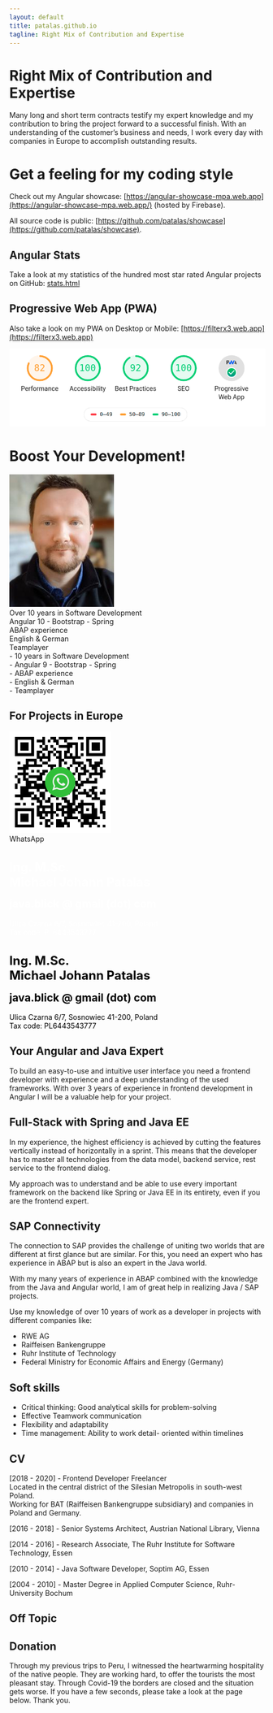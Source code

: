 ```yaml
---
layout: default
title: patalas.github.io
tagline: Right Mix of Contribution and Expertise
---
```

# Right Mix of Contribution and Expertise

Many long and short term contracts testify my expert knowledge and my contribution to bring the project forward to a successful finish. With an understanding of the customer’s business and needs, I work every day with companies in Europe to accomplish outstanding results.

# Get a feeling for my coding style

Check out my Angular showcase: [https://angular-showcase-mpa.web.app](https://angular-showcase-mpa.web.app/) (hosted by Firebase).

All source code is public: [https://github.com/patalas/showcase](https://github.com/patalas/showcase).

## Angular Stats
Take a look at my statistics of the hundred most star rated Angular projects on GitHub: [stats.html](/stats.html)

## Progressive Web App (PWA)

Also take a look on my PWA on Desktop or Mobile: [https://filterx3.web.app](https://filterx3.web.app)

 <img src="/assets/images/lighthouse.png" alt="Lighthouse resulst"><br />

# Boost Your Development! 
 <div class="profile-container">
    <div class="profile-pic">
    <img width="206" height="261" src="assets/images/me_3.jpg">
    </div>
    <div class="top-container">
      <div class="top-box">
          <div>Over 10 years in Software Development</div>
          <div>Angular 10 - Bootstrap - Spring</div>
          <div>ABAP experience</div>
          <div>English & German</div>
          <div>Teamplayer</div>
        </div>
    </div>
</div>
<div class="small-top-container">
- 10 years in Software Development<br/>
- Angular 9 - Bootstrap - Spring<br/>
- ABAP experience<br/>
- English & German<br/>
- Teamplayer<br/>
</div>

<div data-iframe-width="150" data-iframe-height="270" data-share-badge-id="28eafb2b-6020-4c96-980a-e9fe14722872" data-share-badge-host="https://www.youracclaim.com"></div><script type="text/javascript" async src="//cdn.youracclaim.com/assets/utilities/embed.js"></script>
<div data-iframe-width="150" data-iframe-height="270" data-share-badge-id="eb17eac7-ab4f-499d-9973-8b8fadfe748f" data-share-badge-host="https://www.youracclaim.com"></div><script type="text/javascript" async src="//cdn.youracclaim.com/assets/utilities/embed.js"></script>

## For Projects in Europe
<div class="box-container">
    <div class="box blurred-bg with-flex " draggable="true">
    <div style="flex: 0 200px">
        <img src="/assets/images/qr-code-wa.png" height="200px"><br />
        WhatsApp
    </div>
    <div class="box-content" style="flex: 3">
        <h1 class="raleway" style="color: #ffffff; font-size: 1.5rem;">Ing. M.Sc.<br /> Michael Johann Patalas</h1>
        <h2 class="raleway" style="color: #ffffff; margin-top: 0">java.blick @ gmail (dot) com</h2>
        <p style="color: #ffffff">
        Ulica Czarna 6/7, Sosnowiec 41-200, Poland<br />
        Tax code: PL6443543777<br />
        </p>
    </div>
    </div>
    <!--<script>
    $(function () {
        $(".box").draggable({
        containment: "parent"
        });
    });
    </script>
    -->
</div>
<div class="small-box-container">
<h1 class="raleway" style="color: #000000; font-size: 1.5rem;">Ing. M.Sc.<br /> Michael Johann Patalas</h1>
    <h2 class="raleway" style="color: #000000; margin-top: 0">java.blick @ gmail (dot) com</h2>
    <p style="color: #000000">
    Ulica Czarna 6/7, Sosnowiec 41-200, Poland<br />
    Tax code: PL6443543777<br />
    </p>
</div>

## Your Angular and Java Expert

To build an easy-to-use and intuitive user interface you need a frontend developer with experience and a deep understanding of the used frameworks. With over 3 years of experience in frontend development in Angular I will be a valuable help for your project. 
 

## Full-Stack with Spring and Java EE
In my experience, the highest efficiency is achieved by cutting the features vertically instead of horizontally in a sprint.
This means that the developer has to master all technologies from the data model, backend service, rest service to the frontend dialog.

My approach was to understand and be able to use every important framework on the backend like Spring or Java EE in its entirety, even if you are the frontend expert.

## SAP Connectivity
The connection to SAP provides the challenge of uniting two worlds that are different at first glance but are similar. For this, you need an expert who has experience in ABAP but is also an expert in the Java world.

With my many years of experience in ABAP combined with the knowledge from the Java and Angular world, I am of great help in realizing Java / SAP projects.

Use my knowledge of over 10 years of work as a developer in projects with different companies like: 
- RWE AG
- Raiffeisen Bankengruppe
- Ruhr Institute of Technology
- Federal Ministry for Economic Affairs and Energy (Germany)

## Soft skills
- Critical thinking: Good analytical skills for problem-solving
- Effective Teamwork communication 
- Flexibility and adaptability
- Time management: Ability to work detail- oriented within timelines


## CV 
<div class="white">
    <div id="timesheet"></div>
</div>
<script>
    new Timesheet('timesheet', 2013, 2020, [
    ['2021', '2021', 'Raiffeisen Software', 'dolor', ['Angular', 'Java EE']],
    ['2018', '2020', 'BAT Raiffeisen', 'ipsum', ['Angular', 'SAP JCO', 'Spring']],
    ['2016', '2018', 'Austrian National Library', 'dolor', ['Angular', 'JAVA EE', 'NoSQL',]],
    ['2014', '2016', 'The Ruhr Institute for Software Technology', 'default',['Spring', 'Ontologies']],
    ]);
</script>


[2018 - 2020] - Frontend Developer Freelancer <br/>
Located in the central district of the Silesian Metropolis in south-west Poland.<br/>
Working for BAT (Raiffeisen Bankengruppe subsidiary) and companies in Poland and Germany.

[2016 - 2018] - Senior Systems Architect, Austrian National Library, Vienna

[2014 - 2016] - Research Associate, The Ruhr Institute for Software Technology, Essen

[2010 - 2014] - Java Software Developer, Soptim AG, Essen

[2004 - 2010] - Master Degree in Applied Computer Science, Ruhr-University Bochum

## Off Topic
## Donation 
Through my previous trips to Peru, I witnessed the heartwarming hospitality of the native people. They are working hard, to offer the tourists the most pleasant stay. Through Covid-19 the borders are closed and the situation gets worse.  If you have a few seconds, please take a look at the page below. Thank you.

    
<div class="gfm-embed" data-url="https://www.gofundme.com/f/COVID-Relief-for-Peruvian-Families-and-Children/widget/large/"></div><script defer src="https://www.gofundme.com/static/js/embed.js"></script>
